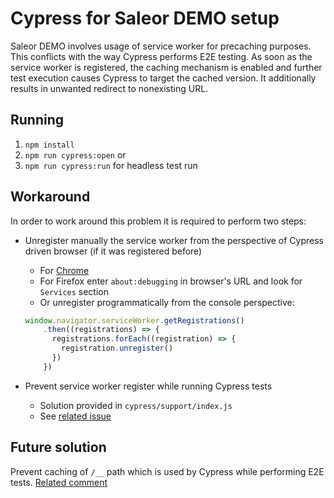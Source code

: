 # Cypress for Saleor DEMO setup

Saleor DEMO involves usage of service worker for precaching purposes. This conflicts with the way Cypress performs E2E testing. As soon as the service worker is registered, the caching mechanism is enabled and further test execution causes Cypress to target the cached version. It additionally results in unwanted redirect to nonexisting URL.

## Running

1. `npm install`
2. `npm run cypress:open`
or
3. `npm run cypress:run` for headless test run

## Workaround

In order to work around this problem it is required to perform two steps:
* Unregister manually the service worker from the perspective of Cypress driven browser (if it was registered before)
  * For [Chrome](https://www.codementor.io/@himank/how-to-unregister-service-workers-n8mzf5jce)
  * For Firefox enter `about:debugging` in browser's URL and look for `Services` section
  * Or unregister programmatically from the console perspective:

  ```js
  window.navigator.serviceWorker.getRegistrations()
      .then((registrations) => {
        registrations.forEach((registration) => {
          registration.unregister()
        })
      })
  ```
* Prevent service worker register while running Cypress tests
  * Solution provided in `cypress/support/index.js`
  * See [related issue](https://github.com/cypress-io/cypress/issues/702)

## Future solution
Prevent caching of `/__` path which is used by Cypress while performing E2E tests. [Related comment](https://github.com/cypress-io/cypress/issues/702#issuecomment-429333819)
